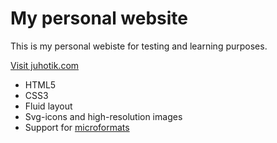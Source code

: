 My personal website
===================



This is my personal webiste for testing and learning purposes.

[Visit juhotik.com](http://juhotik.com)


- HTML5
- CSS3
- Fluid layout
- Svg-icons and high-resolution images
- Support for [microformats](http://wikipedia.org/wiki/Microformat)
